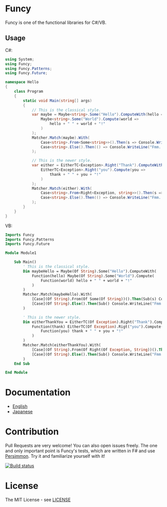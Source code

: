# Funcy

Funcy is one of the functional libraries for C#/VB.

## Usage

C#:

```csharp
using System;
using Funcy;
using Funcy.Patterns;
using Funcy.Future;

namespace Hello
{
    class Program
    {
        static void Main(string[] args)
        {
            // This is the classical style.
            var maybe = Maybe<string>.Some("Hello").ComputeWith(hello =>
                Maybe<string>.Some("World").Compute(world =>
                    hello + " " + world + "!"
                )
            );
            Matcher.Match(maybe).With(
                Case<string>.From<Some<string>>().Then(s => Console.WriteLine(s)),
                Case<string>.Else().Then(() => Console.WriteLine("Fmm... Are there any troubles?"))
            );

            // This is the newer style.
            var either = EitherTC<Exception>.Right("Thank").ComputeWith(thank =>
                EitherTC<Exception>.Right("you").Compute(you =>
                    thank + " " + you + "!"
                )
            );
            Matcher.Match(either).With(
                Case<string>.From<Right<Exception, string>>().Then(s => Console.WriteLine(s)),
                Case<string>.Else().Then(() => Console.WriteLine("Fmm... Are there any troubles?"))
            );
        }
    }
}
```

VB:

```vb
Imports Funcy
Imports Funcy.Patterns
Imports Funcy.Future

Module Module1

    Sub Main()
        ' This is the classical style.
        Dim maybeHello = Maybe(Of String).Some("Hello").ComputeWith(
            Function(hello) Maybe(Of String).Some("World").Compute(
                Function(world) hello + " " + world + "!"
            )
        )
        Matcher.Match(maybeHello).With(
            [Case](Of String).From(Of Some(Of String))().Then(Sub(s) Console.WriteLine(s)),
            [Case](Of String).Else().Then(Sub() Console.WriteLine("Fmm... Are there any troubles?"))
        )

        ' This is the newer style.
        Dim eitherThankYou = EitherTC(Of Exception).Right("Thank").ComputeWith(
            Function(thank) EitherTC(Of Exception).Rigt("you").Compute(
                Function(you) thank + " " + you + "!"
            )
        )
        Matcher.Match(eitherThankYou).With(
            [Case](Of String).From(Of Right(Of Exception, String))().Then(Sub(s) Console.WriteLine(s)),
            [Case](Of String).Else().Then(Sub() Console.WriteLine("Fmm... Are there any troubles?"))
        )
    End Sub

End Module
```

# Documentation

* [English](https://github.com/Gab-km/Funcy/blob/master/docs/en/index.md)
* [Japanese](https://github.com/Gab-km/Funcy/blob/master/docs/ja/index.md)

# Contribution

Pull Requests are very welcome! You can also open issues freely. The one and only important point is Funcy's tests, which are written in F# and use [Persimmon](https://github.com/persimmon-projects/Persimmon). Try it and familiarize yourself with it!

[![Build status](https://ci.appveyor.com/api/projects/status/6rxw9lmpqbuws9gi/branch/master?svg=true)](https://ci.appveyor.com/project/Gabkm/funcy/branch/master)

# License

The MIT License - see [LICENSE](https://github.com/Gab-km/Funcy/blob/master/LICENSE.txt)
